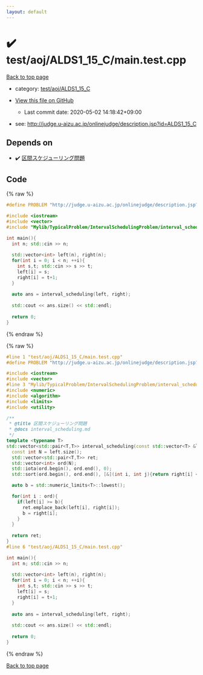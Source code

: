 ```yaml
---
layout: default
---
```


<!-- mathjax config similar to math.stackexchange -->
<script type="text/javascript" async
  src="https://cdnjs.cloudflare.com/ajax/libs/mathjax/2.7.5/MathJax.js?config=TeX-MML-AM_CHTML">
</script>
<script type="text/x-mathjax-config">
  MathJax.Hub.Config({
    TeX: { equationNumbers: { autoNumber: "AMS" }},
    tex2jax: {
      inlineMath: [ ['$','$'] ],
      processEscapes: true
    },
    "HTML-CSS": { matchFontHeight: false },
    displayAlign: "left",
    displayIndent: "2em"
  });
</script>

<script type="text/javascript" src="https://cdnjs.cloudflare.com/ajax/libs/jquery/3.4.1/jquery.min.js"></script>
<script src="https://cdn.jsdelivr.net/npm/jquery-balloon-js@1.1.2/jquery.balloon.min.js" integrity="sha256-ZEYs9VrgAeNuPvs15E39OsyOJaIkXEEt10fzxJ20+2I=" crossorigin="anonymous"></script>
<script type="text/javascript" src="../../../../assets/js/copy-button.js"></script>
<link rel="stylesheet" href="../../../../assets/css/copy-button.css" />


# :heavy_check_mark: test/aoj/ALDS1_15_C/main.test.cpp

<a href="../../../../index.html">Back to top page</a>

* category: <a href="../../../../index.html#dfb9b4b04978b5abf401139b8f15bff5">test/aoj/ALDS1_15_C</a>
* <a href="{{ site.github.repository_url }}/blob/master/test/aoj/ALDS1_15_C/main.test.cpp">View this file on GitHub</a>
    - Last commit date: 2020-05-02 14:18:42+09:00


* see: <a href="http://judge.u-aizu.ac.jp/onlinejudge/description.jsp?id=ALDS1_15_C">http://judge.u-aizu.ac.jp/onlinejudge/description.jsp?id=ALDS1_15_C</a>


## Depends on

* :heavy_check_mark: <a href="../../../../library/Mylib/TypicalProblem/IntervalSchedulingProblem/interval_scheduling.cpp.html">区間スケジューリング問題</a>


## Code

<a id="unbundled"></a>
{% raw %}
```cpp
#define PROBLEM "http://judge.u-aizu.ac.jp/onlinejudge/description.jsp?id=ALDS1_15_C"

#include <iostream>
#include <vector>
#include "Mylib/TypicalProblem/IntervalSchedulingProblem/interval_scheduling.cpp"

int main(){
  int n; std::cin >> n;
  
  std::vector<int> left(n), right(n);
  for(int i = 0; i < n; ++i){
    int s,t; std::cin >> s >> t;
    left[i] = s;
    right[i] = t+1;
  }
  
  auto ans = interval_scheduling(left, right);
  
  std::cout << ans.size() << std::endl;
  
  return 0;
}

```
{% endraw %}

<a id="bundled"></a>
{% raw %}
```cpp
#line 1 "test/aoj/ALDS1_15_C/main.test.cpp"
#define PROBLEM "http://judge.u-aizu.ac.jp/onlinejudge/description.jsp?id=ALDS1_15_C"

#include <iostream>
#include <vector>
#line 3 "Mylib/TypicalProblem/IntervalSchedulingProblem/interval_scheduling.cpp"
#include <numeric>
#include <algorithm>
#include <limits>
#include <utility>

/**
 * @title 区間スケジューリング問題
 * @docs interval_scheduling.md
 */
template <typename T>
std::vector<std::pair<T,T>> interval_scheduling(const std::vector<T> &left, const std::vector<T> &right){ // 区間は[a,b]
  const int N = left.size();
  std::vector<std::pair<T,T>> ret;
  std::vector<int> ord(N);
  std::iota(ord.begin(), ord.end(), 0);
  std::sort(ord.begin(), ord.end(), [&](int i, int j){return right[i] < right[j];});

  auto b = std::numeric_limits<T>::lowest();

  for(int i : ord){
    if(left[i] >= b){
      ret.emplace_back(left[i], right[i]);
      b = right[i];
    }
  }
  
  return ret;
}
#line 6 "test/aoj/ALDS1_15_C/main.test.cpp"

int main(){
  int n; std::cin >> n;
  
  std::vector<int> left(n), right(n);
  for(int i = 0; i < n; ++i){
    int s,t; std::cin >> s >> t;
    left[i] = s;
    right[i] = t+1;
  }
  
  auto ans = interval_scheduling(left, right);
  
  std::cout << ans.size() << std::endl;
  
  return 0;
}

```
{% endraw %}

<a href="../../../../index.html">Back to top page</a>

